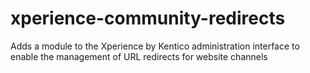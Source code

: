 # xperience-community-redirects
Adds a module to the Xperience by Kentico administration interface to enable the management of URL redirects for website channels
